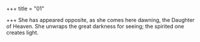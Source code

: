 +++
title = "01"

+++
She has appeared opposite, as she comes here dawning, the Daughter of  Heaven.
She unwraps the great darkness for seeing; the spirited one creates light. 